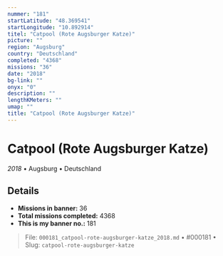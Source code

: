 ```yaml
---
nummer: "181"
startLatitude: "48.369541"
startLongitude: "10.892914"
titel: "Catpool (Rote Augsburger Katze)"
picture: ""
region: "Augsburg"
country: "Deutschland"
completed: "4368"
missions: "36"
date: "2018"
bg-link: ""
onyx: "0"
description: ""
lengthKMeters: ""
umap: ""
title: "Catpool (Rote Augsburger Katze)"
---
```

# Catpool (Rote Augsburger Katze)

*2018* • Augsburg • Deutschland



## Details

- **Missions in banner:** 36
- **Total missions completed:** 4368
- **This is my banner no.:** 181





> File: `000181_catpool-rote-augsburger-katze_2018.md` • #000181 • Slug: `catpool-rote-augsburger-katze`
